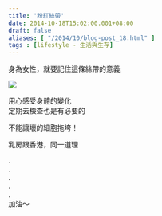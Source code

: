 ```yaml
---
title: '粉紅絲帶'
date: 2014-10-18T15:02:00.001+08:00
draft: false
aliases: [ "/2014/10/blog-post_18.html" ]
tags : [lifestyle - 生活與生存]
---
```


身為女性，就要記住這條絲帶的意義  

![](/images/pinkribbon.jpg)

用心感受身體的變化  
定期去檢查也是有必要的  
  
不能讓壞的細胞拖垮！  
  
乳房跟香港，同一道理  
  
.  
.  
.  
.  
.  
加油～
